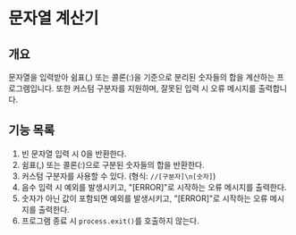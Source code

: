 # 문자열 계산기

## 개요
문자열을 입력받아 쉼표(,) 또는 콜론(:)을 기준으로 분리된 숫자들의 합을 계산하는 프로그램입니다. 또한 커스텀 구분자를 지원하며, 잘못된 입력 시 오류 메시지를 출력합니다.

## 기능 목록
1. 빈 문자열 입력 시 0을 반환한다.
2. 쉼표(,) 또는 콜론(:)으로 구분된 숫자들의 합을 반환한다.
3. 커스텀 구분자를 사용할 수 있다. (형식: `//[구분자]\n[숫자]`)
4. 음수 입력 시 예외를 발생시키고, "[ERROR]"로 시작하는 오류 메시지를 출력한다.
5. 숫자가 아닌 값이 포함되면 예외를 발생시키고, "[ERROR]"로 시작하는 오류 메시지를 출력한다.
6. 프로그램 종료 시 `process.exit()`를 호출하지 않는다.
